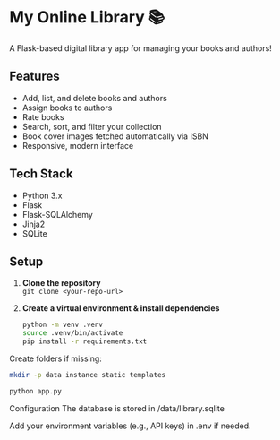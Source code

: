 # My Online Library 📚

A Flask-based digital library app for managing your books and authors!

## Features

- Add, list, and delete books and authors
- Assign books to authors
- Rate books
- Search, sort, and filter your collection
- Book cover images fetched automatically via ISBN
- Responsive, modern interface

## Tech Stack

- Python 3.x
- Flask
- Flask-SQLAlchemy
- Jinja2
- SQLite

## Setup

1. **Clone the repository**  
   `git clone <your-repo-url>`

2. **Create a virtual environment & install dependencies**  
   ```bash
   python -m venv .venv
   source .venv/bin/activate
   pip install -r requirements.txt

Create folders if missing:
```bash
mkdir -p data instance static templates
```

```bash
python app.py
```

Configuration
The database is stored in /data/library.sqlite

Add your environment variables (e.g., API keys) in .env if needed.

